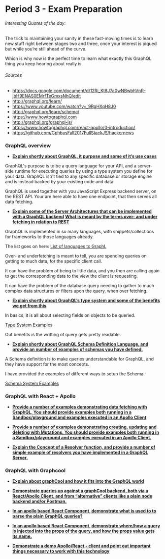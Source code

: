 # Period 3 - Exam Preparation

###### Interesting Quotes of the day:

The trick to maintaining your sanity in these fast-moving times is to learn new stuff right between stages two and three, once your interest is piqued but while you’re still ahead of the curve.

Which is why now is the perfect time to learn what exactly this GraphQL thing you keep hearing about really is.

###### Sources

- https://docs.google.com/document/d/12Ri_Kt8J7a0wNBwbhVnR-jbH9ENAS0EMrfTeGmxsNhQ/edit
- http://graphql.org/learn/
- https://www.youtube.com/watch?v=_9RgHXqH8J0
- http://graphql.org/learn/schema/
- https://www.howtographql.com
- http://graphql.org/graphql-js/
- https://www.howtographql.com/react-apollo/0-introduction/
- https://github.com/CphbusFall2017FullStackJS/hackernews



### GraphQL overview

- <u>**Explain shortly about GraphQL, it purpose and some of it’s use cases**</u>


GraphQL's purpose is to be a query language for your API, and a server-side runtime for executing queries by using a type system you define for your data. GraphQL isn't tied to any specific database or storage engine and is instead backed by your existing code and data.

GraphQL is used together with you JavaScript Express backend server, on the REST API. Your are here able to have one endpoint, that then serves all data fetching.



- **<u>Explain some of the Server Architectures that can be implemented with a GraphQL backend</u>**
  **<u>What is meant by the terms over- and under fetching in relation to REST</u>**


GraphQL is implemented in so many languages, with snippets/collections for frameworks to those languages already.

The list goes on here: [List of languages to GraphL](http://graphql.org/code/)

Over- and underfetching is meant to tell, you are spending queries on getting to much data, for the specific client call.

It can have the problem of being to little data, and you then are calling again to get the corresponding data to the view the client is requesting.

It can have the problem of the database query needing to gather to much complex data structures or filters upon the query, when over fetching.



- <u>**Explain shortly about GraphQL’s type system and some of the benefits we get from this**</u>


In basics, it is all about selecting fields on objects to be queried.

[Type System Examples](/Period%203/graphql-examples.md#type-system)

Out benefits is the writting of query gets pretty readable. 



- **<u>Explain shortly about GraphQL Schema Definition Language, and provide an number of examples of schemas you have defined.</u>**


A Schema definition is to make queries understandable for GraphQL, and they have support for the most concepts.

I have provided the examples of different ways to setup the Schema.

[Schema System Examples](/Period%203/graphql-examples.md#schema-system)



### GraphQL with React + Apollo

- <u>**Provide a number of examples demonstrating data fetching with GraphQL. You should provide examples both running in a Sandbox/playground and examples executed in an Apollo Client**</u>






- <u>**Provide a number of examples demonstrating creating, updating and deleting with Mutations. You should provide examples both running in a Sandbox/playground and examples executed in an Apollo Client.**</u>




- <u>**Explain the Concept of a Resolver function, and provide a number of simple example of resolvers you have implemented in a GraphQL Server**.</u>




### GraphQL with Graphcool

- <u>**Explain about graphCool and how it fits into the GraphQL world**</u>




- <u>**Demonstrate queries up against a graphCool backend, both via a React/Apollo Client, and from “alternative” clients like a plain node backend and/or Postman.**</u>




- <u>**In an apollo based React Component, demonstrate what is used to to parse the plain GraphQL queries?**</u>




- <u>**In an apollo based React Component, demonstrate where/how a query is injected into the  props of the query, and how the props value gets its name.**</u>




- <u>**Demonstrate a demo Apollo/React - client and point out important things necessary to work with this technology**</u>


